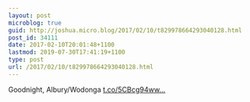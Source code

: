 ```yaml
---
layout: post
microblog: true
guid: http://joshua.micro.blog/2017/02/10/t829978664293040128.html
post_id: 34111
date: 2017-02-10T20:01:48+1100
lastmod: 2019-07-30T17:41:19+1100
type: post
url: /2017/02/10/t829978664293040128.html
---
```

Goodnight, Albury/Wodonga [t.co/5CBcg94ww...](https://t.co/5CBcg94wwP)
